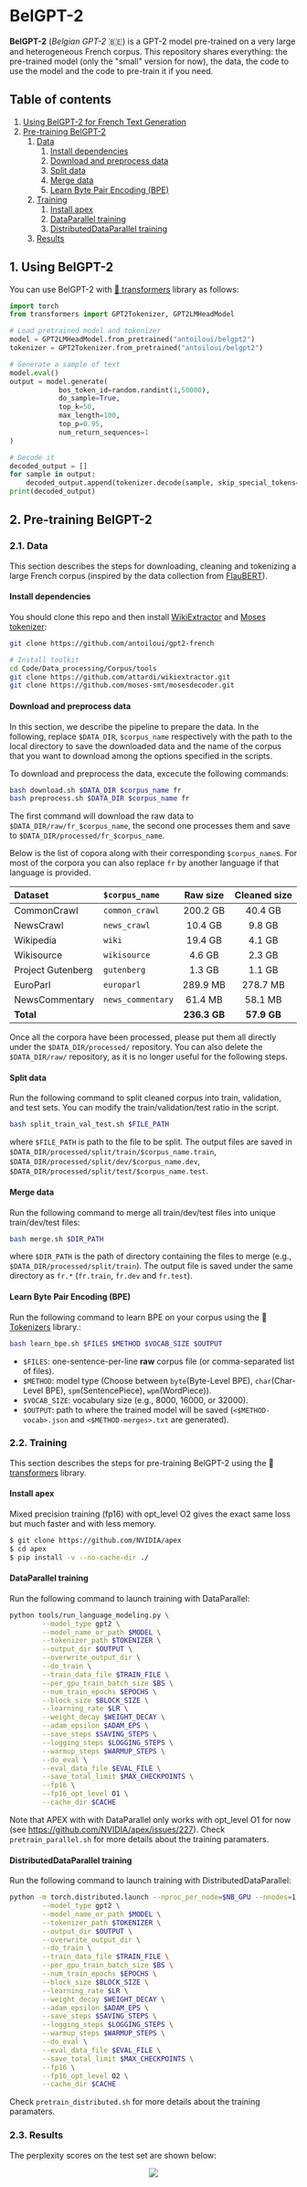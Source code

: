 # BelGPT-2

**BelGPT-2** (*Belgian GPT-2* 🇧🇪) is a GPT-2 model pre-trained on a very large and heterogeneous French corpus. This repository shares everything: the pre-trained model (only the "small" version for now), the data, the code to use the model and the code to pre-train it if you need.

## Table of contents
1. [Using BelGPT-2 for French Text Generation](#using_belgpt2)
2. [Pre-training BelGPT-2](#pretraining_belgpt2)
    1. [Data](#data)
        1. [Install dependencies](#dependencies)
        2. [Download and preprocess data](#download_data)
        3. [Split data](#split_data)
        4. [Merge data](#merge_data)
        5. [Learn Byte Pair Encoding (BPE)](#learn_bpe)
    2. [Training](#training)
        1. [Install apex](#install_apex)
        2. [DataParallel training](#dataparallel)
        3. [DistributedDataParallel training](#distributeddataparallel)
    3. [Results](#results)


## 1. Using BelGPT-2 <a name="using_belgpt2"></a>

You can use BelGPT-2 with [🤗 transformers](https://github.com/huggingface/transformers) library as follows:

```python
import torch
from transformers import GPT2Tokenizer, GPT2LMHeadModel

# Load pretrained model and tokenizer
model = GPT2LMHeadModel.from_pretrained("antoiloui/belgpt2")
tokenizer = GPT2Tokenizer.from_pretrained("antoiloui/belgpt2")

# Generate a sample of text
model.eval()
output = model.generate(
            bos_token_id=random.randint(1,50000),
            do_sample=True,   
            top_k=50, 
            max_length=100,
            top_p=0.95, 
            num_return_sequences=1
)

# Decode it
decoded_output = []
for sample in output:
    decoded_output.append(tokenizer.decode(sample, skip_special_tokens=True))
print(decoded_output)
```

## 2. Pre-training BelGPT-2 <a name="pretraining_belgpt2"></a>

### 2.1. Data <a name="data"></a>

This section describes the steps for downloading, cleaning and tokenizing a large French corpus (inspired by the data collection from [FlauBERT](https://github.com/getalp/Flaubert)).


#### Install dependencies <a name="dependencies"></a>
You should clone this repo and then install [WikiExtractor](https://github.com/attardi/wikiextractor) and [Moses tokenizer](https://github.com/moses-smt/mosesdecoder):
```bash
git clone https://github.com/antoiloui/gpt2-french

# Install toolkit
cd Code/Data_processing/Corpus/tools
git clone https://github.com/attardi/wikiextractor.git
git clone https://github.com/moses-smt/mosesdecoder.git
```

#### Download and preprocess data <a name="download_data"></a>
In this section, we describe the pipeline to prepare the data. In the following, replace `$DATA_DIR`, `$corpus_name` respectively with the path to the local directory to save the downloaded data and the name of the corpus that you want to download among the options specified in the scripts.

To download and preprocess the data, excecute the following commands:

```bash
bash download.sh $DATA_DIR $corpus_name fr
bash preprocess.sh $DATA_DIR $corpus_name fr
```

The first command will download the raw data to `$DATA_DIR/raw/fr_$corpus_name`, the second one processes them and save to `$DATA_DIR/processed/fr_$corpus_name`.

Below is the list of copora along with their corresponding `$corpus_name`s. For most of the corpora you can also replace `fr` by another language if that language is provided.

| Dataset | `$corpus_name` | Raw size | Cleaned size |
| :------|   :--- | :---: | :---: | 
| CommonCrawl |  `common_crawl`   |  200.2 GB   |  40.4 GB   |
| NewsCrawl |   `news_crawl`  |   10.4 GB  |  9.8 GB   |
| Wikipedia |   `wiki`  |   19.4 GB  |  4.1 GB   |
| Wikisource |   `wikisource`  |  4.6  GB  |  2.3 GB   |
| Project Gutenberg |  `gutenberg`   |  1.3 GB   |  1.1 GB   |
| EuroParl |  `europarl`   |  289.9 MB   |   278.7 MB  |
| NewsCommentary |  `news_commentary`   |   61.4 MB  |  58.1 MB   |
| **Total** |     |   **236.3 GB**  |  **57.9 GB**   |

Once all the corpora have been processed, please put them all directly under the `$DATA_DIR/processed/` repository. You can also delete the `$DATA_DIR/raw/` repository, as it is no longer useful for the following steps.


#### Split data <a name="split_data"></a>
Run the following command to split cleaned corpus into train, validation, and test sets. You can modify the train/validation/test ratio in the script.

```bash
bash split_train_val_test.sh $FILE_PATH
```

where `$FILE_PATH` is path to the file to be split. The output files are saved in `$DATA_DIR/processed/split/train/$corpus_name.train`, `$DATA_DIR/processed/split/dev/$corpus_name.dev`, `$DATA_DIR/processed/split/test/$corpus_name.test`.


#### Merge data <a name="merge_data"></a>

Run the following command to merge all train/dev/test files into unique train/dev/test files:

```bash
bash merge.sh $DIR_PATH
```

where `$DIR_PATH` is the path of directory containing the files to merge (e.g., `$DATA_DIR/processed/split/train`). The output file is saved under the same directory as `fr.*` (`fr.train`, `fr.dev` and `fr.test`).


#### Learn Byte Pair Encoding (BPE) <a name="learn_bpe"></a>

Run the following command to learn BPE on your corpus using the 🤗 [Tokenizers](https://github.com/huggingface/tokenizers) library.:

```bash
bash learn_bpe.sh $FILES $METHOD $VOCAB_SIZE $OUTPUT
```
* `$FILES`: one-sentence-per-line **raw** corpus file (or comma-separated list of files).
* `$METHOD`: model type (Choose between `byte`(Byte-Level BPE), `char`(Char-Level BPE), `spm`(SentencePiece), `wpm`(WordPiece)).
* `$VOCAB_SIZE`: vocabulary size (e.g., 8000, 16000, or 32000).
* `$OUTPUT`: path to where the trained model will be saved (`<$METHOD-vocab>.json` and `<$METHOD-merges>.txt` are generated).


### 2.2. Training <a name="training"></a>

This section describes the steps for pre-training BelGPT-2 using the 🤗 [transformers](https://github.com/huggingface/transformers) library.

#### Install apex <a name="install_apex"></a>
Mixed precision training (fp16) with opt_level O2 gives the exact same loss but much faster and with less memory.
```bash
$ git clone https://github.com/NVIDIA/apex
$ cd apex
$ pip install -v --no-cache-dir ./
```

#### DataParallel training <a name="dataparallel"></a>
Run the following command to launch training with DataParallel:
```bash
python tools/run_language_modeling.py \
        --model_type gpt2 \
        --model_name_or_path $MODEL \
        --tokenizer_path $TOKENIZER \
        --output_dir $OUTPUT \
        --overwrite_output_dir \
        --do_train \
        --train_data_file $TRAIN_FILE \
        --per_gpu_train_batch_size $BS \
        --num_train_epochs $EPOCHS \
        --block_size $BLOCK_SIZE \
        --learning_rate $LR \
        --weight_decay $WEIGHT_DECAY \
        --adam_epsilon $ADAM_EPS \
        --save_steps $SAVING_STEPS \
        --logging_steps $LOGGING_STEPS \
        --warmup_steps $WARMUP_STEPS \
        --do_eval \
        --eval_data_file $EVAL_FILE \
        --save_total_limit $MAX_CHECKPOINTS \
        --fp16 \
        --fp16_opt_level O1 \
        --cache_dir $CACHE
```

Note that APEX with with DataParallel only works with opt_level O1 for now (see https://github.com/NVIDIA/apex/issues/227). Check `pretrain_parallel.sh` for more details about the training paramaters.

#### DistributedDataParallel training <a name="distributeddataparallel"></a>
Run the following command to launch training with DistributedDataParallel:
```bash
python -m torch.distributed.launch --nproc_per_node=$NB_GPU --nnodes=1 --node_rank=0 tools/run_language_modeling.py \
        --model_type gpt2 \
        --model_name_or_path $MODEL \
        --tokenizer_path $TOKENIZER \
        --output_dir $OUTPUT \
        --overwrite_output_dir \
        --do_train \
        --train_data_file $TRAIN_FILE \
        --per_gpu_train_batch_size $BS \
        --num_train_epochs $EPOCHS \
        --block_size $BLOCK_SIZE \
        --learning_rate $LR \
        --weight_decay $WEIGHT_DECAY \
        --adam_epsilon $ADAM_EPS \
        --save_steps $SAVING_STEPS \
        --logging_steps $LOGGING_STEPS \
        --warmup_steps $WARMUP_STEPS \
        --do_eval \
        --eval_data_file $EVAL_FILE \
        --save_total_limit $MAX_CHECKPOINTS \
        --fp16 \
        --fp16_opt_level O2 \
        --cache_dir $CACHE
```


Check `pretrain_distributed.sh` for more details about the training paramaters.

### 2.3. Results <a name="results"></a>
The perplexity scores on the test set are shown below:

<p align="center"> <img src="./-/test_set_evaluation.png"> </p>
